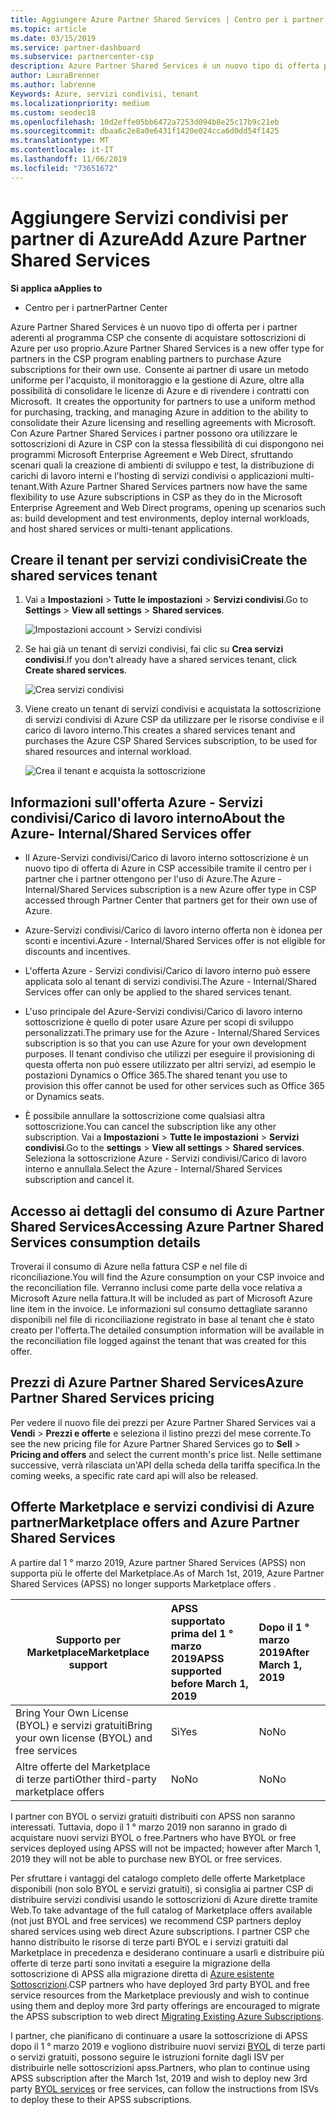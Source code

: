 ```yaml
---
title: Aggiungere Azure Partner Shared Services | Centro per i partner
ms.topic: article
ms.date: 03/15/2019
ms.service: partner-dashboard
ms.subservice: partnercenter-csp
description: Azure Partner Shared Services è un nuovo tipo di offerta per i partner aderenti al programma CSP che consente di acquistare sottoscrizioni di Azure per uso proprio.
author: LauraBrenner
ms.author: labrenne
Keywords: Azure, servizi condivisi, tenant
ms.localizationpriority: medium
ms.custom: seodec18
ms.openlocfilehash: 10d2effe05bb6472a7253d094b8e25c17b9c21eb
ms.sourcegitcommit: dbaa6c2e8a0e6431f1420e024cca6d0dd54f1425
ms.translationtype: MT
ms.contentlocale: it-IT
ms.lasthandoff: 11/06/2019
ms.locfileid: "73651672"
---
```

# <a name="add-azure-partner-shared-services"></a><span data-ttu-id="271ff-104">Aggiungere Servizi condivisi per partner di Azure</span><span class="sxs-lookup"><span data-stu-id="271ff-104">Add Azure Partner Shared Services</span></span>

<span data-ttu-id="271ff-105">**Si applica a**</span><span class="sxs-lookup"><span data-stu-id="271ff-105">**Applies to**</span></span>

-  <span data-ttu-id="271ff-106">Centro per i partner</span><span class="sxs-lookup"><span data-stu-id="271ff-106">Partner Center</span></span>

<span data-ttu-id="271ff-107">Azure Partner Shared Services è un nuovo tipo di offerta per i partner aderenti al programma CSP che consente di acquistare sottoscrizioni di Azure per uso proprio.</span><span class="sxs-lookup"><span data-stu-id="271ff-107">Azure Partner Shared Services is a new offer type for partners in the CSP program enabling partners to purchase Azure subscriptions for their own use.</span></span><span data-ttu-id="271ff-108">  Consente ai partner di usare un metodo uniforme per l'acquisto, il monitoraggio e la gestione di Azure, oltre alla possibilità di consolidare le licenze di Azure e di rivendere i contratti con Microsoft.</span><span class="sxs-lookup"><span data-stu-id="271ff-108">  It creates the opportunity for partners to use a uniform method for purchasing, tracking, and managing Azure in addition to the ability to consolidate their Azure licensing and reselling agreements with Microsoft.</span></span> <span data-ttu-id="271ff-109">Con Azure Partner Shared Services i partner possono ora utilizzare le sottoscrizioni di Azure in CSP con la stessa flessibilità di cui dispongono nei programmi Microsoft Enterprise Agreement e Web Direct, sfruttando scenari quali la creazione di ambienti di sviluppo e test, la distribuzione di carichi di lavoro interni e l'hosting di servizi condivisi o applicazioni multi-tenant.</span><span class="sxs-lookup"><span data-stu-id="271ff-109">With Azure Partner Shared Services partners now have the same flexibility to use Azure subscriptions in CSP as they do in the Microsoft Enterprise Agreement and Web Direct programs, opening up scenarios such as:  build development and test environments, deploy internal workloads, and host shared services or multi-tenant applications.</span></span>  

## <a name="create-the-shared-services-tenant"></a><span data-ttu-id="271ff-110">Creare il tenant per servizi condivisi</span><span class="sxs-lookup"><span data-stu-id="271ff-110">Create the shared services tenant</span></span>

1. <span data-ttu-id="271ff-111">Vai a **Impostazioni** > **Tutte le impostazioni** > **Servizi condivisi**.</span><span class="sxs-lookup"><span data-stu-id="271ff-111">Go to **Settings** > **View all settings** > **Shared services**.</span></span>

    ![**Impostazioni account** > **Servizi condivisi**](images/sharedservices2.png)

2. <span data-ttu-id="271ff-113">Se hai già un tenant di servizi condivisi, fai clic su **Crea servizi condivisi**.</span><span class="sxs-lookup"><span data-stu-id="271ff-113">If you don't already have a shared services tenant, click **Create shared services**.</span></span>

    ![Crea servizi condivisi](images/sharedservices3.png)

3. <span data-ttu-id="271ff-115">Viene creato un tenant di servizi condivisi e acquistata la sottoscrizione di servizi condivisi di Azure CSP da utilizzare per le risorse condivise e il carico di lavoro interno.</span><span class="sxs-lookup"><span data-stu-id="271ff-115">This creates a shared services tenant and purchases the Azure CSP Shared Services subscription, to be used for shared resources and internal workload.</span></span>

    ![Crea il tenant e acquista la sottoscrizione](images/sharedservices5.png)

## <a name="about-the-azure--internalshared-services-offer"></a><span data-ttu-id="271ff-117">Informazioni sull'offerta Azure - Servizi condivisi/Carico di lavoro interno</span><span class="sxs-lookup"><span data-stu-id="271ff-117">About the Azure- Internal/Shared Services offer</span></span>

- <span data-ttu-id="271ff-118">Il Azure-Servizi condivisi/Carico di lavoro interno sottoscrizione è un nuovo tipo di offerta di Azure in CSP accessibile tramite il centro per i partner che i partner ottengono per l'uso di Azure.</span><span class="sxs-lookup"><span data-stu-id="271ff-118">The Azure - Internal/Shared Services subscription is a new Azure offer type in CSP accessed through Partner Center that partners get for their own use of Azure.</span></span> 

- <span data-ttu-id="271ff-119">Azure-Servizi condivisi/Carico di lavoro interno offerta non è idonea per sconti e incentivi.</span><span class="sxs-lookup"><span data-stu-id="271ff-119">Azure - Internal/Shared Services offer is not eligible for discounts and incentives.</span></span>

- <span data-ttu-id="271ff-120">L'offerta Azure - Servizi condivisi/Carico di lavoro interno può essere applicata solo al tenant di servizi condivisi.</span><span class="sxs-lookup"><span data-stu-id="271ff-120">The Azure - Internal/Shared Services offer can only be applied to the shared services tenant.</span></span>

- <span data-ttu-id="271ff-121">L'uso principale del Azure-Servizi condivisi/Carico di lavoro interno sottoscrizione è quello di poter usare Azure per scopi di sviluppo personalizzati.</span><span class="sxs-lookup"><span data-stu-id="271ff-121">The primary use for the Azure - Internal/Shared Services subscription is so that you can use Azure for your own development purposes.</span></span> <span data-ttu-id="271ff-122">Il tenant condiviso che utilizzi per eseguire il provisioning di questa offerta non può essere utilizzato per altri servizi, ad esempio le postazioni Dynamics o Office 365.</span><span class="sxs-lookup"><span data-stu-id="271ff-122">The shared tenant you use to provision this offer cannot be used for other services such as Office 365 or Dynamics seats.</span></span> 

- <span data-ttu-id="271ff-123">È possibile annullare la sottoscrizione come qualsiasi altra sottoscrizione.</span><span class="sxs-lookup"><span data-stu-id="271ff-123">You can cancel the subscription like any other subscription.</span></span> <span data-ttu-id="271ff-124">Vai a **Impostazioni** > **Tutte le impostazioni** > **Servizi condivisi**.</span><span class="sxs-lookup"><span data-stu-id="271ff-124">Go to the **settings** > **View all settings** > **Shared services**.</span></span> <span data-ttu-id="271ff-125">Seleziona la sottoscrizione Azure - Servizi condivisi/Carico di lavoro interno e annullala.</span><span class="sxs-lookup"><span data-stu-id="271ff-125">Select the Azure - Internal/Shared Services subscription and cancel it.</span></span>

## <a name="accessing-azure-partner-shared-services-consumption-details"></a><span data-ttu-id="271ff-126">Accesso ai dettagli del consumo di Azure Partner Shared Services</span><span class="sxs-lookup"><span data-stu-id="271ff-126">Accessing Azure Partner Shared Services consumption details</span></span>

<span data-ttu-id="271ff-127">Troverai il consumo di Azure nella fattura CSP e nel file di riconciliazione.</span><span class="sxs-lookup"><span data-stu-id="271ff-127">You will find the Azure consumption on your CSP invoice and the reconciliation file.</span></span> <span data-ttu-id="271ff-128">Verranno inclusi come parte della voce relativa a Microsoft Azure nella fattura.</span><span class="sxs-lookup"><span data-stu-id="271ff-128">It will be included as part of Microsoft Azure line item in the invoice.</span></span> <span data-ttu-id="271ff-129">Le informazioni sul consumo dettagliate saranno disponibili nel file di riconciliazione registrato in base al tenant che è stato creato per l'offerta.</span><span class="sxs-lookup"><span data-stu-id="271ff-129">The detailed consumption information will be available in the reconciliation file logged against the tenant that was created for this offer.</span></span> 

## <a name="azure-partner-shared-services-pricing"></a><span data-ttu-id="271ff-130">Prezzi di Azure Partner Shared Services</span><span class="sxs-lookup"><span data-stu-id="271ff-130">Azure Partner Shared Services pricing</span></span>

<span data-ttu-id="271ff-131">Per vedere il nuovo file dei prezzi per Azure Partner Shared Services vai a **Vendi** > **Prezzi e offerte** e seleziona il listino prezzi del mese corrente.</span><span class="sxs-lookup"><span data-stu-id="271ff-131">To see the new pricing file for Azure Partner Shared Services go to **Sell** > **Pricing and offers** and select the current month's price list.</span></span> <span data-ttu-id="271ff-132">Nelle settimane successive, verrà rilasciata un'API della scheda della tariffa specifica.</span><span class="sxs-lookup"><span data-stu-id="271ff-132">In the coming weeks, a specific rate card api will also be released.</span></span>

## <a name="marketplace-offers-and-azure-partner-shared-services"></a><span data-ttu-id="271ff-133">Offerte Marketplace e servizi condivisi di Azure partner</span><span class="sxs-lookup"><span data-stu-id="271ff-133">Marketplace offers and Azure Partner Shared Services</span></span>

<span data-ttu-id="271ff-134">A partire dal 1 ° marzo 2019, Azure partner Shared Services (APSS) non supporta più le offerte del Marketplace.</span><span class="sxs-lookup"><span data-stu-id="271ff-134">As of March 1st, 2019, Azure Partner Shared Services (APSS) no longer supports Marketplace offers .</span></span>   

|<span data-ttu-id="271ff-135">**Supporto per Marketplace**</span><span class="sxs-lookup"><span data-stu-id="271ff-135">**Marketplace support**</span></span>   |<span data-ttu-id="271ff-136">**APSS supportato prima del 1 ° marzo 2019**</span><span class="sxs-lookup"><span data-stu-id="271ff-136">**APSS supported before March 1, 2019**</span></span>|<span data-ttu-id="271ff-137">**Dopo il 1 ° marzo 2019**</span><span class="sxs-lookup"><span data-stu-id="271ff-137">**After March 1, 2019**</span></span>|
|---------------------------|:----------------------------|:-------------------|
|<span data-ttu-id="271ff-138">Bring Your Own License (BYOL) e servizi gratuiti</span><span class="sxs-lookup"><span data-stu-id="271ff-138">Bring your own license (BYOL) and free services</span></span>   | <span data-ttu-id="271ff-139">Sì</span><span class="sxs-lookup"><span data-stu-id="271ff-139">Yes</span></span>   | <span data-ttu-id="271ff-140">No</span><span class="sxs-lookup"><span data-stu-id="271ff-140">No</span></span>|
|<span data-ttu-id="271ff-141">Altre offerte del Marketplace di terze parti</span><span class="sxs-lookup"><span data-stu-id="271ff-141">Other third-party marketplace offers</span></span>   | <span data-ttu-id="271ff-142">No</span><span class="sxs-lookup"><span data-stu-id="271ff-142">No</span></span>   |<span data-ttu-id="271ff-143">No</span><span class="sxs-lookup"><span data-stu-id="271ff-143">No</span></span>|


<span data-ttu-id="271ff-144">I partner con BYOL o servizi gratuiti distribuiti con APSS non saranno interessati. Tuttavia, dopo il 1 ° marzo 2019 non saranno in grado di acquistare nuovi servizi BYOL o free.</span><span class="sxs-lookup"><span data-stu-id="271ff-144">Partners who have BYOL or free services deployed using APSS will not be impacted; however after  March 1, 2019 they will not be able to purchase new BYOL or free services.</span></span> 

<span data-ttu-id="271ff-145">Per sfruttare i vantaggi del catalogo completo delle offerte Marketplace disponibili (non solo BYOL e servizi gratuiti), si consiglia ai partner CSP di distribuire servizi condivisi usando le sottoscrizioni di Azure dirette tramite Web.</span><span class="sxs-lookup"><span data-stu-id="271ff-145">To take advantage of the full catalog of Marketplace offers available (not just BYOL and free services) we recommend CSP partners deploy shared services using web direct Azure subscriptions.</span></span>  <span data-ttu-id="271ff-146">I partner CSP che hanno distribuito le risorse di terze parti BYOL e i servizi gratuiti dal Marketplace in precedenza e desiderano continuare a usarli e distribuire più offerte di terze parti sono invitati a eseguire la migrazione della sottoscrizione di APSS alla migrazione diretta di [Azure esistente Sottoscrizioni](https://docs.microsoft.com/azure/cloud-solution-provider/migration/migration#migrating-existing-azure-subscriptions).</span><span class="sxs-lookup"><span data-stu-id="271ff-146">CSP partners who have deployed 3rd party BYOL and free service resources from the Marketplace previously and wish to continue using them and deploy more 3rd party offerings are encouraged to migrate the APSS subscription to web direct [Migrating Existing Azure Subscriptions](https://docs.microsoft.com/azure/cloud-solution-provider/migration/migration#migrating-existing-azure-subscriptions).</span></span>

<span data-ttu-id="271ff-147">I partner, che pianificano di continuare a usare la sottoscrizione di APSS dopo il 1 ° marzo 2019 e vogliono distribuire nuovi servizi [BYOL](https://azuremarketplace.microsoft.com/marketplace/apps?filters=byol) di terze parti o servizi gratuiti, possono seguire le istruzioni fornite dagli ISV per distribuirle nelle sottoscrizioni apss.</span><span class="sxs-lookup"><span data-stu-id="271ff-147">Partners, who plan to continue using APSS subscription after the March 1st, 2019 and wish to deploy new 3rd party [BYOL services](https://azuremarketplace.microsoft.com/marketplace/apps?filters=byol) or free services, can follow the instructions from ISVs to deploy these to their APSS subscriptions.</span></span>


